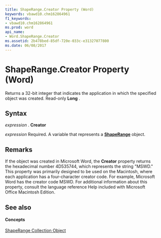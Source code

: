 ```yaml
---
title: ShapeRange.Creator Property (Word)
keywords: vbawd10.chm162864961
f1_keywords:
- vbawd10.chm162864961
ms.prod: word
api_name:
- Word.ShapeRange.Creator
ms.assetid: 2b478bed-85df-720e-033c-e31327077800
ms.date: 06/08/2017
---
```



# ShapeRange.Creator Property (Word)

Returns a 32-bit integer that indicates the application in which the specified object was created. Read-only  **Long** .


## Syntax

 _expression_ . **Creator**

 _expression_ Required. A variable that represents a **[ShapeRange](Word.shaperange.md)** object.


## Remarks

If the object was created in Microsoft Word, the  **Creator** property returns the hexadecimal number 4D535744, which represents the string "MSWD." This property was primarily designed to be used on the Macintosh, where each application has a four-character creator code. For example, Microsoft Word has the creator code MSWD. For additional information about this property, consult the language reference Help included with Microsoft Office Macintosh Edition.


## See also


#### Concepts


[ShapeRange Collection Object](Word.shaperange.md)

